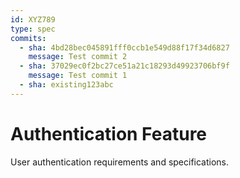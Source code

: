 ```yaml
---
id: XYZ789
type: spec
commits:
  - sha: 4bd28bec045891fff0ccb1e549d88f17f34d6827
    message: Test commit 2
  - sha: 37029ec0f2bc27ce51a21c18293d49923706bf9f
    message: Test commit 1
  - sha: existing123abc
---
```


# Authentication Feature

User authentication requirements and specifications.
